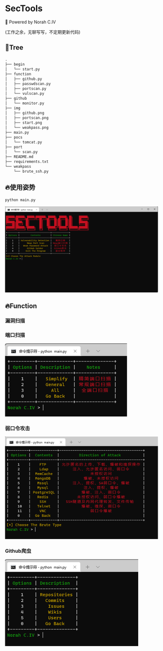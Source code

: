 # SecTools
💞 Powered by Norah C.IV

(工作之余，无聊写写，不定期更新代码)
## 🎄Tree
```
.
├── begin
│   └── start.py
├── function
│   ├── github.py
│   ├── passwdscan.py
│   ├── portscan.py
│   └── vulscan.py
├── github
│   └── monitor.py
├── img
│   ├── github.png
│   ├── portscan.png
│   ├── start.png
│   └── weakpass.png
├── main.py
├── pocs
│   └── tomcat.py
├── port
│   └── scan.py
├── README.md
├── requirements.txt
└── weakpass
    └── brute_ssh.py
  ```

## 🔥使用姿势
`python main.py`

![start.jpg](img/start.jpg)

## 🔥Function
### 漏洞扫描

### 端口扫描
![portscan.jpg](img/portscan.jpg)
### 弱口令攻击
![weakpass.jpg](img/weakpass.jpg)

### Github爬虫
![github.jpg](img/github.jpg)